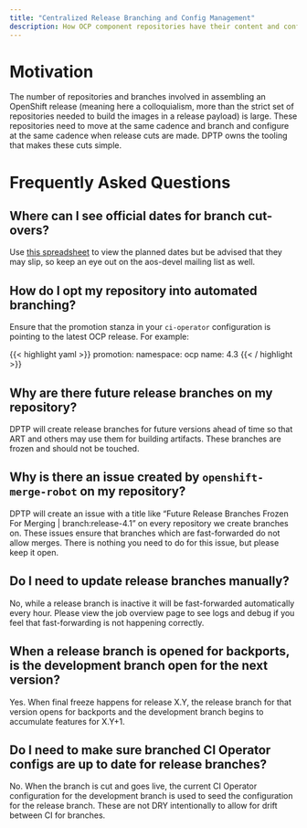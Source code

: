 ```yaml
---
title: "Centralized Release Branching and Config Management"
description: How OCP component repositories have their content and configuration managed centrally.
---
```


# Motivation
The number of repositories and branches involved in assembling an OpenShift release (meaning here a colloquialism, more than the strict set of repositories needed to build the images in a release payload) is large. These repositories need to move at the same cadence and branch and configure at the same cadence when release cuts are made. DPTP owns the tooling that makes these cuts simple.

# Frequently Asked Questions
## Where can I see official dates for branch cut-overs?
Use [this spreadsheet](https://docs.google.com/spreadsheets/u/1/d/19bRYespPb-AvclkwkoizmJ6NZ54p9iFRn6DGD8Ugv2c/edit#gid=0) to view the planned dates but be advised that they may slip, so keep an eye out on the aos-devel mailing list as well.

## How do I opt my repository into automated branching?
Ensure that the promotion stanza in your `ci-operator` configuration is pointing to the latest OCP release. For example:

{{< highlight yaml >}}
promotion:
  namespace: ocp
  name: 4.3
{{< / highlight >}}

## Why are there future release branches on my repository?
DPTP will create release branches for future versions ahead of time so that ART and others may use them for building artifacts. These branches are frozen and should not be touched.

## Why is there an issue created by `openshift-merge-robot` on my repository?
DPTP will create an issue with a title like “Future Release Branches Frozen For Merging | branch:release-4.1” on every repository we create branches on. These issues ensure that branches which are fast-forwarded do not allow merges. There is nothing you need to do for this issue, but please keep it open.

## Do I need to update release branches manually?
No, while a release branch is inactive it will be fast-forwarded automatically every hour. Please view the job overview page to see logs and debug if you feel that fast-forwarding is not happening correctly.

## When a release branch is opened for backports, is the development branch open for the next version?
Yes. When final freeze happens for release X.Y, the release branch for that version opens for backports and the development branch begins to accumulate features for X.Y+1.

## Do I need to make sure branched CI Operator configs are up to date for release branches?
No. When the branch is cut and goes live, the current CI Operator configuration for the development branch is used to seed the configuration for the release branch. These are not DRY intentionally to allow for drift between CI for branches.
